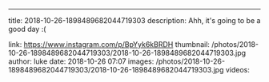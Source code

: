 ---
title: 2018-10-26-1898489682044719303
description: Ahh, it's going to be a good day :(

link: https://www.instagram.com/p/BpYyk6kBRDH
thumbnail: /photos/2018-10-26-1898489682044719303/2018-10-26-1898489682044719303.jpg
author: luke
date: 2018-10-26 07:07
images: /photos/2018-10-26-1898489682044719303/2018-10-26-1898489682044719303.jpg
videos: 
